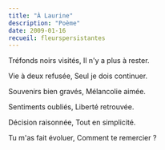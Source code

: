 ```yaml
---
title: "À Laurine"
description: "Poème"
date: 2009-01-16
recueil: fleurspersistantes
---
```


Tréfonds noirs visités,
Il n'y a plus à rester.

Vie à deux refusée,
Seul je dois continuer.

Souvenirs bien gravés,
Mélancolie aimée.

Sentiments oubliés,
Liberté retrouvée.

Décision raisonnée,
Tout en simplicité.

Tu m'as fait évoluer,
Comment te remercier ?
